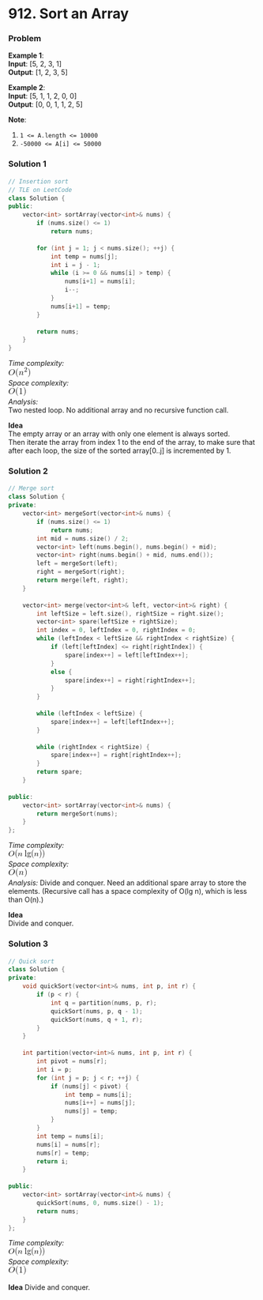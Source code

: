 # 912. Sort an Array
### Problem
**Example 1**:  
**Input**: [5, 2, 3, 1]  
**Output**: [1, 2, 3, 5]  

**Example 2**:  
**Input**: [5, 1, 1, 2, 0, 0]  
**Output**: [0, 0, 1, 1, 2, 5]  

**Note**:
1. `1 <= A.length <= 10000`
2. `-50000 <= A[i] <= 50000`  

### Solution 1
```c++
// Insertion sort
// TLE on LeetCode
class Solution {
public:
    vector<int> sortArray(vector<int>& nums) {
        if (nums.size() <= 1)
            return nums;

        for (int j = 1; j < nums.size(); ++j) {
            int temp = nums[j];
            int i = j - 1;
            while (i >= 0 && nums[i] > temp) {
                nums[i+1] = nums[i];
                i--;
            }
            nums[i+1] = temp;
        }

        return nums;
    }
}
```

*Time complexity:*  
![](square.png)  
*Space complexity:*  
![](constant.png)  
*Analysis:*  
Two nested loop. No additional array and no recursive function call.

**Idea**  
The empty array or an array with only one element is always sorted.  
Then iterate the array from index 1 to the end of the array, to make sure that after each loop, the size of the sorted array[0..j] is incremented by 1. 

### Solution 2
```c++
// Merge sort
class Solution {
private:
    vector<int> mergeSort(vector<int>& nums) {
        if (nums.size() <= 1)
            return nums;
        int mid = nums.size() / 2;
        vector<int> left(nums.begin(), nums.begin() + mid);
        vector<int> right(nums.begin() + mid, nums.end());
        left = mergeSort(left);
        right = mergeSort(right);
        return merge(left, right);
    }
    
    vector<int> merge(vector<int>& left, vector<int>& right) {
        int leftSize = left.size(), rightSize = right.size();
        vector<int> spare(leftSize + rightSize);
        int index = 0, leftIndex = 0, rightIndex = 0;
        while (leftIndex < leftSize && rightIndex < rightSize) {
            if (left[leftIndex] <= right[rightIndex]) {
                spare[index++] = left[leftIndex++];
            }
            else {
                spare[index++] = right[rightIndex++];
            }
        }
        
        while (leftIndex < leftSize) {
            spare[index++] = left[leftIndex++];
        }
        
        while (rightIndex < rightSize) {
            spare[index++] = right[rightIndex++];
        }
        return spare;
    }
    
public:
    vector<int> sortArray(vector<int>& nums) {
        return mergeSort(nums);
    }
};
```

*Time complexity:*  
![](loglinear.png)  
*Space complexity:*  
![](linear.png)  
*Analysis:*
Divide and conquer. Need an additional spare array to store the elements. 
(Recursive call has a space complexity of O(lg n), which is less than O(n).)

**Idea**  
Divide and conquer.

### Solution 3
```c++
// Quick sort
class Solution {
private:
    void quickSort(vector<int>& nums, int p, int r) {
        if (p < r) {
            int q = partition(nums, p, r);
            quickSort(nums, p, q - 1);
            quickSort(nums, q + 1, r);
        }
    }
    
    int partition(vector<int>& nums, int p, int r) {
        int pivot = nums[r];
        int i = p;
        for (int j = p; j < r; ++j) {
            if (nums[j] < pivot) {
                int temp = nums[i];
                nums[i++] = nums[j];
                nums[j] = temp;
            }
        }
        int temp = nums[i];
        nums[i] = nums[r];
        nums[r] = temp;
        return i;
    }
    
public:
    vector<int> sortArray(vector<int>& nums) {
        quickSort(nums, 0, nums.size() - 1);
        return nums;
    }
};
```

*Time complexity:*  
![](loglinear.png)  
*Space complexity:*  
![](constant.png)

**Idea** 
Divide and conquer.